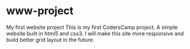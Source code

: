 # www-project
My first website project
This is my first CodersCamp project. A simple website built in html5 and css3. I will make this site more responsive and build better grid layout in the future. 
